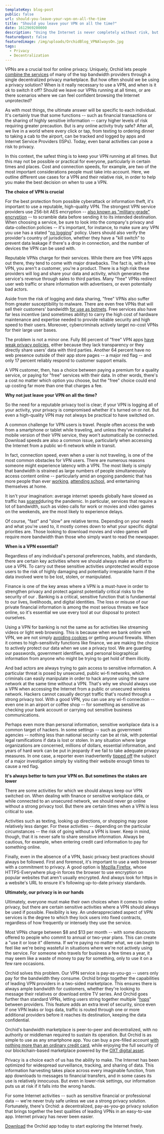 ```yaml
---
templateKey: blog-post
public: false
url: should-you-leave-your-vpn-on-all-the-time
title: "Should you leave your VPN on all the time?"
date: 1612969200000
description: "Using the Internet is never completely without risk, but some functions are more sensitive than others"
featuredpost: false
featuredimage: /img/uploads/OrchidBlog_VPNAlwaysOn.jpg
tags:
  - Privacy
  - Decentralization
---
```

VPNs are a crucial tool for online privacy. Uniquely, Orchid lets people [combine the services](/what-is-a-hop/) of many of the top bandwidth providers through a single decentralized privacy marketplace. But how often should we be using a privacy solution? When is it really necessary to use a VPN, and when is it ok to switch it off? Should we leave our VPNs running at all times, or are there scenarios where we can feel confident browsing the Internet unprotected?

As with most things, the ultimate answer will be specific to each individual. It's certainly true that some functions -- such as financial transactions or the sharing of highly sensitive information -- carry higher levels of risk requiring greater precaution. But is any online activity truly safe? After all, we live in a world where every click or tap, from texting to ordering dinner to taking a cab to the airport, can be tracked and logged by apps and Internet Service Providers (ISPs). Today, even banal activities can pose a risk to privacy.

In this context, the safest thing is to keep your VPN running at all times. But this may not be possible or practical for everyone, particularly in certain times and places. Cost and connection speeds, for example, are two of the most important considerations people must take into account. Here, we outline different use cases for a VPN and their relative risk, in order to help you make the best decision on when to use a VPN.

**The choice of VPN is crucial**

For the best protection from possible cyberattack or information theft, it's important to use a reputable, high-quality VPN. The strongest VPN service providers use 256-bit AES encryption -- [also known as "military-grade" encryption](https://www.howtogeek.com/445096/what-does-military-grade-encryption-mean/) -- to scramble data before sending it to its intended destination. When choosing a service, be sure to look into the company's privacy and data-collection policies -- it's important, for instance, to make sure any VPN you use has a stated "[no logging](/whats-the-best-vpn-for-crypto-users/)" policy. Users should also verify the provider's country of jurisdiction, whether they have a "kill switch" to prevent data leakage if there's a drop in connection, and the number of devices the VPN can be used with.

Reputable VPNs charge for their services. While there are free VPN apps out there, they tend to come with major drawbacks. The fact is, with a free VPN, you aren't a customer, you're a product. There is a high risk these providers will log and share your data and activity, which generates the service's revenue through sales to third parties. Many "free" VPNs redirect user web traffic or share information with advertisers, or even potentially bad actors.

Aside from the risk of logging and data sharing, "free" VPNs also suffer from greater susceptibility to malware. There are even free VPNs that will sell their customers' bandwidth [for use as botnets](https://www.zdnet.com/article/hola-a-free-vpn-with-a-side-of-botnet/). Free services also have far less incentive (and sometimes ability) to carry the high cost of hardware maintenance and expertise needed to provide reliable security and high speed to their users. Moreover, cybercriminals actively target no-cost VPNs for their large user bases.

The problem is not a minor one. Fully 86 percent of "free" VPN apps [have weak privacy policies](https://www.cnet.com/how-to/best-free-vpns-5-reasons-why-they-dont-exist/), either because they lack transparency or they directly share users' data with third parties. Another 64 percent have no web presence outside of their app store pages -- a major red flag -- and only 17 percent reliably respond to customer support emails. 

A VPN customer, then, has a choice between paying a premium for a quality service, or paying for "free" services with their data. In other words, there's a cost no matter which option you choose, but the "free" choice could end up costing far more than one that charges a fee. 

**Why not just leave your VPN on all the time?**

So the need for a reputable privacy tool is clear; if your VPN is logging all of your activity, your privacy is compromised whether it's turned on or not. But even a high-quality VPN may not always be practical to have switched on.

A common challenge for VPN users is travel. People often access the web from a smartphone or tablet while traveling, and unless they've installed a mobile version of their VPN service, they won't automatically be connected. Download speeds are also a common issue, particularly when accessing the Internet from a public wi-fi network while in transit.

In fact, connection speed, even when a user is not traveling, is one of the most common obstacles for VPN users. There are numerous reasons someone might experience latency with a VPN. The most likely is simply that bandwidth is strained as large numbers of people simultaneously access content online -- particularly amid an ongoing pandemic that has more people than ever [working](/tips-for-protecting-your-privacy-while-working-from-home/), [attending school](/how-to-protect-students-privacy-online-from-vr-to-vpns/), and entertaining themselves at home.

It isn't your imagination: average internet speeds globally have slowed as traffic has [soared](https://www.nytimes.com/2020/03/26/business/coronavirus-internet-traffic-speed.html)during the pandemic. In particular, services that require a lot of bandwidth, such as video calls for work or movies and video games on the weekends, are the most likely to experience delays.

Of course, "fast" and "slow" are relative terms. Depending on your needs and what you're used to, it mostly comes down to what your specific digital priorities are. Those looking to download movies and video games will require more bandwidth than those who simply want to read the newspaper.

**When is a VPN essential?**

Regardless of any individual's personal preferences, habits, and standards, there are certain key activities where we should always make an effort to use a VPN. To carry out these sensitive activities unprotected would expose users to the risk of highly damaging and potentially irreparable harm if the data involved were to be lost, stolen, or manipulated.

Finance is one of the key areas where a VPN is a must-have in order to strengthen privacy and protect against potentially critical risks to the security of our . Banking is a critical, sensitive function that is fundamental to our lives, livelihoods, and digital identities. The loss or misuse of our private financial information is among the most serious threats we face online, so it's essential we use every tool at our disposal to protect ourselves.

Using a VPN for banking is not the same as for activities like streaming videos or light web browsing. This is because when we bank online with VPN, we are not simply [avoiding cookies](/how-to-completely-clear-your-web-browsing-history/) or getting around firewalls. When it comes to high-sensitivity functions like finance, we are making the choice to actively protect our data when we use a privacy tool. We are guarding our passwords, government identifiers, and personal biographical information from anyone who might be trying to get hold of them illicitly.

And bad actors are always trying to gain access to sensitive information. A particular threat is posed by unsecured, public wi-fi networks, which criminals can easily manipulate in order to hack anyone using the same network at the same time without a VPN. That's why we should always use a VPN when accessing the Internet from a public or unsecured wireless network. Hackers cannot casually decrypt traffic that's routed through a strong privacy tool. With a good VPN, you can use any wi-fi connection -- even one in an airport or coffee shop -- for something as sensitive as checking your bank account or carrying out sensitive business communications. 

Perhaps even more than personal information, sensitive workplace data is a common target of hackers. In some settings -- such as government agencies -- nothing less than national security can be at risk, with potential legal ramifications if data is lost or stolen. In any situation where large organizations are concerned, millions of dollars, essential information, and years of hard work can be put in jeopardy if we fail to take adequate privacy measures. In one case, a reporter even inadvertently [tipped off](https://www.cyberscoop.com/new-york-times-journalist-exposed-ip-address-tipped-off-major-investigation/) the subject of a major investigation simply by visiting their website enough times to cause a red flag.

**It's always better to turn your VPN on. But sometimes the stakes are lower**

There are some activities for which we should always keep our VPN switched on. When dealing with finance or sensitive workplace data, or while connected to an unsecured network, we should never go online without a strong privacy tool. But there are certain times when a VPN is less critical to use.

Activities such as texting, looking up directions, or shopping may pose relatively less danger. For these activities -- depending on the particular circumstances -- the risk of going without a VPN is lower. Keep in mind, though, that it is never safe to share sensitive information. Always be cautious, for example, when entering credit card information to pay for something online.

Finally, even in the absence of a VPN, basic privacy best practices should always be followed. First and foremost, it's important to use a web browser with a commitment to privacy. A good option is [Mozilla Firefox](https://www.techradar.com/best/browser), whose HTTPS-Everywhere plug-in forces the browser to use encryption on popular websites that aren't usually encrypted. And always look for https in a website's URL to ensure it's following up-to-date privacy standards.

**Ultimately, our privacy is in our hands**

Ultimately, everyone must make their own choices when it comes to online privacy, but there are certain sensitive activities where a VPN should always be used if possible. Flexibility is key. An underappreciated aspect of VPN services is the degree to which they lock users into fixed contracts, regardless of how frequently or intensely they use the service.

Most VPNs charge between $8 and $13 per month -- with some discounts offered to people who commit to annual or two-year plans. This can create a "use it or lose it" dilemma. If we're paying no matter what, we can begin to feel like we're being wasteful in situations where we're not actively using the service. For someone who travels for business a few times a year, it may seem like a waste of money to pay for something, only to use it on a few rare occasions.

Orchid solves this problem. Our VPN service is pay-as-you-go -- users only pay for the bandwidth they consume. Orchid brings together the capabilities of leading VPN providers in a two-sided marketplace. This ensures there is always ample bandwidth for customers, whether they're looking to message their relatives or download entire TV series. And Orchid goes further than standard VPNs, letting users string together multiple "[hops](/what-is-a-hop/)" between providers. This feature adds an extra level of security, since even if one VPN leaks or logs data, traffic is routed through one or more additional providers before it reaches its destination, keeping the data confidential.

Orchid's bandwidth marketplace is peer-to-peer and decentralized, with no authority or middleman required to sustain its operation. But Orchid is as simple to use as any smartphone app. You can buy a pre-filled account [with nothing more than an ordinary credit card](/why-orchids-in-app-purchases-are-a-game-changer-for-dapp-usage/), while enjoying the full security of our blockchain-based marketplace powered by the [OXT digital asset](https://www.orchid.com/oxt).

Privacy is a choice each of us has the ability to make. The Internet has been optimized for widespread surveillance, tracking, and sharing of data. This information harvesting takes place across every imaginable function, from app downloads to messages to financial transfers, and in some cases its use is relatively innocuous. But even in lower-risk settings, our information puts us at risk if it falls into the wrong hands.

For some Internet activities -- such as sensitive financial or professional data -- we're never truly safe unless we use a strong privacy solution. Fortunately, there's Orchid: a decentralized, pay-as-you-go privacy solution that brings together the best qualities of leading VPNs in an easy-to-use app. Internet privacy has never been easier.

[Download](https://www.orchid.com/download) the Orchid app today to start exploring the Internet freely.